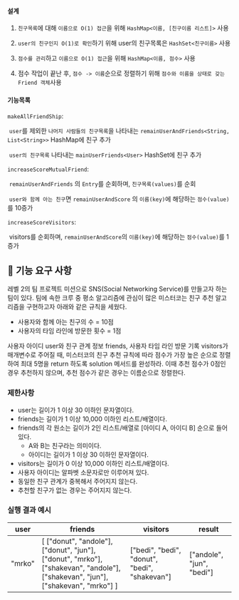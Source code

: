 #### 설계

1. `친구목록`에 대해 `이름으로 O(1) 접근`을 위해 `HashMap<이름, [친구이름 리스트]>` 사용

2. `user의 친구인지 O(1)로 확인`하기 위해 user의 친구목록은 `HashSet<친구이름>` 사용
3. `점수를 관리`하고 `이름으로 O(1) 접근`을 위해 `HashMap<이름, 점수>` 사용
4. 점수 작업이 끝난 후, `점수 -> 이름`순으로 정렬하기 위해 `점수와 이름을 상태로 갖는 Friend 객체`사용

#### 기능목록

`makeAllFriendShip`: 

​	`user`를 제외한 `나머지 사람들의 친구목록`을 나타내는 `remainUserAndFriends<String, List<String>>` HashMap에 친구 추가

​	`user의 친구목록` 나타내는 `mainUserFriends<User>` HashSet에 친구 추가



`increaseScoreMutualFriend`:

​	`remainUserAndFriends` 의 `Entry`를 순회하며, `친구목록(values)`를 순회

​	`user와 함께 아는 친구`면 `remainUserAndScore` 의 `이름(key)`에 해당하는 `점수(value)`를 10증가



`increaseScoreVisitors`:

​	visitors를 순회하며, `remainUserAndScore`의 `이름(key)`에 해당하는 `점수(value)`를 1증가 





## 🚀 기능 요구 사항

레벨 2의 팀 프로젝트 미션으로 SNS(Social Networking Service)를 만들고자 하는 팀이 있다. 팀에 속한 크루 중 평소 알고리즘에 관심이 많은 미스터코는 친구 추천 알고리즘을 구현하고자 아래와 같은 규칙을 세웠다.

- 사용자와 함께 아는 친구의 수 = 10점 
- 사용자의 타임 라인에 방문한 횟수 = 1점

사용자 아이디 user와 친구 관계 정보 friends, 사용자 타임 라인 방문 기록 visitors가 매개변수로 주어질 때, 미스터코의 친구 추천 규칙에 따라 점수가 가장 높은 순으로 정렬하여 최대 5명을 return 하도록 solution 메서드를 완성하라. 이때 추천 점수가 0점인 경우 추천하지 않으며, 추천 점수가 같은 경우는 이름순으로 정렬한다.

### 제한사항

- user는 길이가 1 이상 30 이하인 문자열이다.
- friends는 길이가 1 이상 10,000 이하인 리스트/배열이다.
- friends의 각 원소는 길이가 2인 리스트/배열로 [아이디 A, 아이디 B] 순으로 들어있다.
  - A와 B는 친구라는 의미이다.
  - 아이디는 길이가 1 이상 30 이하인 문자열이다.
- visitors는 길이가 0 이상 10,000 이하인 리스트/배열이다.
- 사용자 아이디는 알파벳 소문자로만 이루어져 있다.
- 동일한 친구 관계가 중복해서 주어지지 않는다.
- 추천할 친구가 없는 경우는 주어지지 않는다.

### 실행 결과 예시

| user | friends | visitors | result |
| --- | --- | --- | --- |
| "mrko" | [ ["donut", "andole"], ["donut", "jun"], ["donut", "mrko"], ["shakevan", "andole"], ["shakevan", "jun"], ["shakevan", "mrko"] ] | ["bedi", "bedi", "donut", "bedi", "shakevan"] | ["andole", "jun", "bedi"] |
